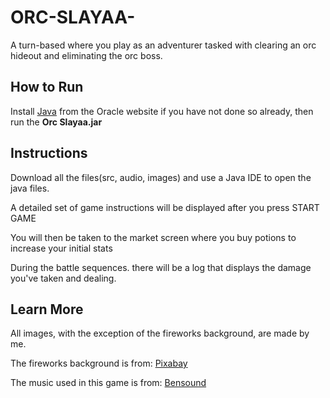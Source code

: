 # ORC-SLAYAA-
A turn-based where you play as an adventurer tasked with clearing an orc hideout and eliminating the orc boss. 

## How to Run
Install [Java](https://www.java.com/en/download/) from the Oracle website if you have not done so already, then run the **Orc Slayaa.jar**

## Instructions
Download all the files(src, audio, images) and use a Java IDE to open the java files.

A detailed set of game instructions will be displayed after you press START GAME

You will then be taken to the market screen where you buy potions to increase your initial stats

During the battle sequences. there will be a log that displays the damage you've taken and dealing.


## Learn More

All images, with the exception of the fireworks background, are made by me.

The fireworks background is from: [Pixabay](www.pixabay.com)

The music used in this game is from: [Bensound](www.bensound.com)

